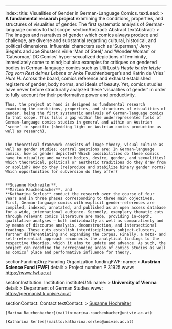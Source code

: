 ---
index:
  title: Visualities of Gender in German-Language Comics.
  textLead: >
    **A fundamental research project** examining the conditions, properties, and structures of visualities of gender. The first systematic analysis of German-language comics to that scope.
  sectionAbstract: Abstract
  textAbstract: >
    The images and narratives of gender which comics always produce and challenge,
    are diverse and substantial regarding cultural, historical, and political dimensions.
    Influential characters such as ‘Superman,’ Jerry Siegel’s and Joe Shuster’s virile ‘Man of Steel,’
    and ‘Wonder Woman’ or ‘Catwoman,’ DC Comics’ hyper-sexualized depictions of femininity,
    immediately come to mind; but also examples for critiques on gendered bodies in German-language comics
    such as Ulli Lust’s *Heute ist der letzte Tag vom Rest deines Lebens* or Anke Feuchtenberger’s
    and Katrin de Vries’ *Hure H*. Across the board, comics reference and exhaust established
    registers of gender, body norms, and ideals of beauty. Yet, comics studies have never
    before structurally analyzed these ‘visualities of gender’ in order to fully account for
    their performative power and productivity.


    Thus, the project at hand is designed as fundamental research examining the conditions, properties, and structures of visualities of gender, being the first systematic analysis of German-language comics to that scope. This fills a gap within the underrepresented field of German-language comics studies in general and within an Austrian ‘scene’ in specific (shedding light on Austrian comics production as well as research).


    The theoretical framework consists of image theory, visual culture as well as gender studies; central questions are: In German-language comics, how is gender depicted? Which possibilities do these comics have to visualize and narrate bodies, desire, gender, and sexualities? Which theoretical, political or aesthetic traditions do they draw from or abolish? How do they (re)produce and stabilize binary gender norms? Which opportunities for subversion do they offer?


    **Susanne Hochreiter**,
    **Marina Rauchenbacher**, and
    **Katharina Serles** conduct the research over the course of four years and in three phases corresponding to three main objectives. First, German-language comics with explicit gender-references are compiled, indexed, annotated, and published as an open access database for a wide, international audience. Secondly, exemplary thematic cuts through relevant comics literature are made, providing in-depth, qualitative analyses – both individually as well as comparatively and by means of discourse analysis, deconstruction, and intersectional readings. These cuts establish interdisciplinary subject-clusters, further differentiating and expanding the corpus. Finally, a meta- and self-referential approach reconnects the analytical findings to the respective theories, which it aims to update and advance. As such, the project can redefine the corresponding areas of comics studies as well as comics’ place and performative influence for theory.

  sectionFundingOrg: Funding Organization
  fundingFWF:
    name: >
      **Austrian Science Fund (FWF)**
    detail: >
      Project number: P 31925
    www: https://www.fwf.ac.at

  sectionInstitution: Institution
  instituteUNI:
    name: >
      **University of Vienna**
    detail: >
      Department of German Studies
    www: https://germanistik.univie.ac.at
    
  sectionContact: Contact
  textContact: >
    [Susanne Hochreiter](mailto:susanne.hochreiter@univie.ac.at)  
    
    [Marina Rauchenbacher](mailto:marina.rauchenbacher@univie.ac.at)  
    
    [Katharina Serles](mailto:katharina.serles@univie.ac.at)
